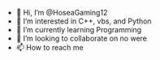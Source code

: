 - 👋 Hi, I’m @HoseaGaming12
- 👀 I’m interested in C++, vbs, and Python
- 🌱 I’m currently learning Programming
- 💞️ I’m looking to collaborate on no were
- 📫 How to reach me

<!---
HoseaGaming12/HoseaGaming12 is a ✨ special ✨ repository because its `README.md` (this file) appears on your GitHub profile.
You can click the Preview link to take a look at your changes.
--->

